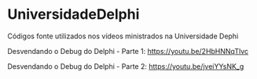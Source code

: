 # UniversidadeDelphi
Códigos fonte utilizados nos vídeos ministrados na Universidade Dephi

Desvendando o Debug do Delphi - Parte 1:
https://youtu.be/2HbHNNqTlvc

Desvendando o Debug do Delphi - Parte 2:
https://youtu.be/jveiYYsNK_g
